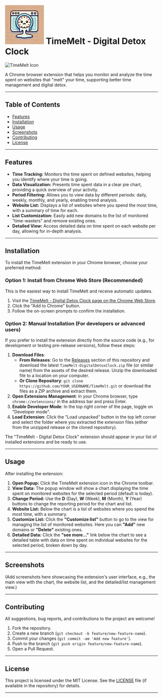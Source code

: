 # ![TimeMelt Icon](images/icon-128.png) TimeMelt - Digital Detox Clock

![TimeMelt Icon](images/main.png)

A Chrome browser extension that helps you monitor and analyze the time spent on websites that "melt" your time, supporting better time management and digital detox.

---

## Table of Contents

- [Features](#features)
- [Installation](#installation)
- [Usage](#usage)
- [Screenshots](#screenshots)
- [Contributing](#contributing)
- [License](#license)

---

## Features

*   **Time Tracking:** Monitors the time spent on defined websites, helping you identify where your time is going.
*   **Data Visualization:** Presents time spent data in a clear pie chart, providing a quick overview of your activity.
*   **Period Filtering:** Allows you to view data by different periods: daily, weekly, monthly, and yearly, enabling trend analysis.
*   **Website List:** Displays a list of websites where you spend the most time, with a summary of time for each.
*   **List Customization:** Easily add new domains to the list of monitored "time-wasters" and remove existing ones.
*   **Detailed View:** Access detailed data on time spent on each website per day, allowing for in-depth analysis.

---

## Installation

To install the TimeMelt extension in your Chrome browser, choose your preferred method:

### Option 1: Install from Chrome Web Store (Recommended)

This is the easiest way to install TimeMelt and receive automatic updates.

1.  Visit the [TimeMelt - Digital Detox Clock page on the Chrome Web Store](LINK_DO_CHROME_WEB_STORE_TUTAJ).
2.  Click the "Add to Chrome" button.
3.  Follow the on-screen prompts to confirm the installation.

### Option 2: Manual Installation (For developers or advanced users)

If you prefer to install the extension directly from the source code (e.g., for development or testing pre-release versions), follow these steps:

1.  **Download Files**:
    * **From Releases**: Go to the [Releases](https://github.com/YOUR_USERNAME/TimeMelt/releases) section of this repository and download the latest `TimeMelt-DigitalDetoxClock.zip` file (or similar name) from the assets of the desired release. Unzip the downloaded file to a location on your computer.
    * **Or Clone Repository**: `git clone https://github.com/YOUR_USERNAME/TimeMelt.git` or download the files as a ZIP archive and extract them.
2.  **Open Extensions Management**: In your Chrome browser, type `chrome://extensions/` in the address bar and press Enter.
3.  **Enable Developer Mode**: In the top right corner of the page, toggle on "Developer mode".
4.  **Load Extension**: Click the "Load unpacked" button in the top left corner and select the folder where you extracted the extension files (either from the unzipped release or the cloned repository).

The "TimeMelt - Digital Detox Clock" extension should appear in your list of installed extensions and be ready to use.

---

## Usage

After installing the extension:

1.  **Open Popup:** Click the TimeMelt extension icon in the Chrome toolbar.
2.  **View Data:** The popup window will show a chart displaying the time spent on monitored websites for the selected period (default is today).
3.  **Change Period:** Use the **D** (Day), **W** (Week), **M** (Month), **Y** (Year) buttons to change the reporting period for the chart and list.
4.  **Website List:** Below the chart is a list of websites where you spend the most time, with a summary.
5.  **Customize List:** Click the **"Customize list"** button to go to the view for managing the list of monitored websites. Here you can **"Add"** new domains or **"Delete"** existing ones.
6.  **Detailed Data:** Click the **"see more..."** link below the chart to see a detailed table with data on time spent on individual websites for the selected period, broken down by day.

---

## Screenshots

(Add screenshots here showcasing the extension's user interface, e.g., the main view with the chart, the website list, and the detailed/list management view.)

---

## Contributing

All suggestions, bug reports, and contributions to the project are welcome!

1.  Fork the repository.
2.  Create a new branch (`git checkout -b feature/new-feature-name`).
3.  Commit your changes (`git commit -am 'Add new feature'`).
4.  Push to the branch (`git push origin feature/new-feature-name`).
5.  Open a Pull Request.

---

## License

This project is licensed under the MIT License. See the [LICENSE](LICENSE) file (if available in the repository) for details.

---